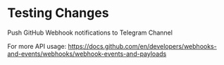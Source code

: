 # Testing Changes

Push GitHub Webhook notifications to Telegram Channel

For more API usage:
https://docs.github.com/en/developers/webhooks-and-events/webhooks/webhook-events-and-payloads
